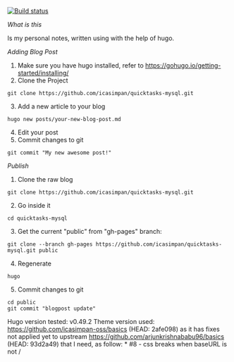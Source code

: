 [![Build status](https://travis-ci.com/icasimpan/quicktasks-mysql.svg)](https://travis-ci.com/icasimpan/quicktasks-mysql)

*What is this*

Is my personal notes, written using with the help of hugo.

*Adding Blog Post*
1. Make sure you have hugo installed, refer to https://gohugo.io/getting-started/installing/
2. Clone the Project
```
git clone https://github.com/icasimpan/quicktasks-mysql.git
```
3. Add a new article to your blog
```
hugo new posts/your-new-blog-post.md
```
4. Edit your post
5. Commit changes to git
```
git commit "My new awesome post!"
```


*Publish*

1. Clone the raw blog
```
git clone https://github.com/icasimpan/quicktasks-mysql.git
```
2. Go inside it
```
cd quicktasks-mysql
```
3. Get the current "public" from "gh-pages" branch:
```
git clone --branch gh-pages https://github.com/icasimpan/quicktasks-mysql.git public
```
4. Regenerate
```
hugo
```
5. Commit changes to git
```
cd public
git commit "blogpost update"
```

Hugo version tested: v0.49.2
Theme version used: https://github.com/icasimpan-oss/basics (HEAD: 2afe098) as it has fixes not applied yet
                    to upstream https://github.com/arjunkrishnababu96/basics (HEAD: 93d2a49) that I need, as follow:
                    * #8 - css breaks when baseURL is not /
